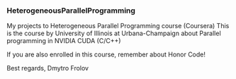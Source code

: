 ### HeterogeneousParallelProgramming

My projects to Heterogeneous Parallel Programming course (Coursera)
This is the course by University of Illinois at Urbana-Champaign
about Parallel programming in NVIDIA CUDA (C/C++)

If you are also enrolled in this course, remember about Honor Code!

Best regards, Dmytro Frolov 